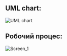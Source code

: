 ## UML chart:
![UML chart](https://github.com/WebSkesh/shop/blob/master/img/uml.jpg)

## Робочий процес:
![Screen_1](https://github.com/WebSkesh/shop/blob/master/img/screen_1.png)

